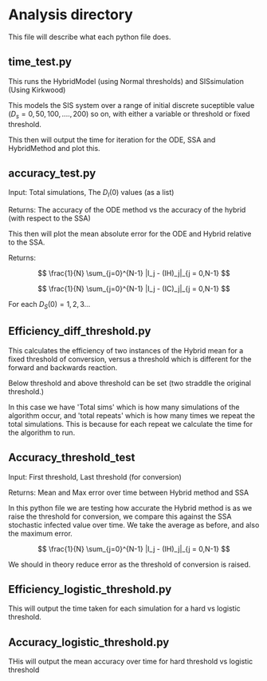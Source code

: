

# Analysis directory

This file will describe what each python file does. 

## time_test.py

This runs the HybridModel (using Normal thresholds) and SISsimulation (Using Kirkwood)

This models the SIS system over a range of initial discrete suceptible value $(D_s = 0, 50, 100,....,200)$ so on, with either a variable or threshold or fixed threshold. 

This then will output the time for iteration for the ODE, SSA and HybridMethod and plot this. 




## accuracy_test.py


Input: Total simulations, The $D_I(0)$ values (as a list)

Returns: The accuracy of the ODE method vs the accuracy of the hybrid (with respect to the SSA)

This then will plot the mean absolute error for the ODE and Hybrid relative to the SSA.

Returns:

$$
\frac{1}{N} \sum_{j=0}^{N-1} |I_j - (IH)_j|_{j = 0,N-1}
$$

$$
\frac{1}{N} \sum_{j=0}^{N-1} |I_j - (IC)_j|_{j = 0,N-1}
$$

For each $D_S(0) = 1,2,3...$ 



## Efficiency_diff_threshold.py

This calculates the efficiency of two instances of the Hybrid mean for a fixed threshold of conversion, versus a threshold which is different for the forward and backwards reaction.

Below threshold and above threshold can be set (two straddle the original threshold.)

In this case we have 'Total sims' which is how many simulations of the algorithm occur, and 'total repeats' which is how many times we repeat the total simulations. This is because for each repeat we calculate the time for the algorithm to run. 

## Accuracy_threshold_test

Input: First threshold, Last threshold (for conversion)

Returns: Mean and Max error over time between Hybrid method and SSA


In this python file we are testing how accurate the Hybrid method is as we raise the threshold for conversion, we compare this against the SSA stochastic infected value over time. We take the average as before, and also the maximum error. 

$$
\frac{1}{N} \sum_{j=0}^{N-1} |I_j - (IH)_j|_{j = 0,N-1}
$$

We should in theory reduce error as the threshold of conversion is raised. 





## Efficiency_logistic_threshold.py

This will output the time taken for each simulation for a hard vs logistic threshold. 


## Accuracy_logistic_threshold.py

THis will output the mean accuracy over time for hard threshold vs logistic threshold



